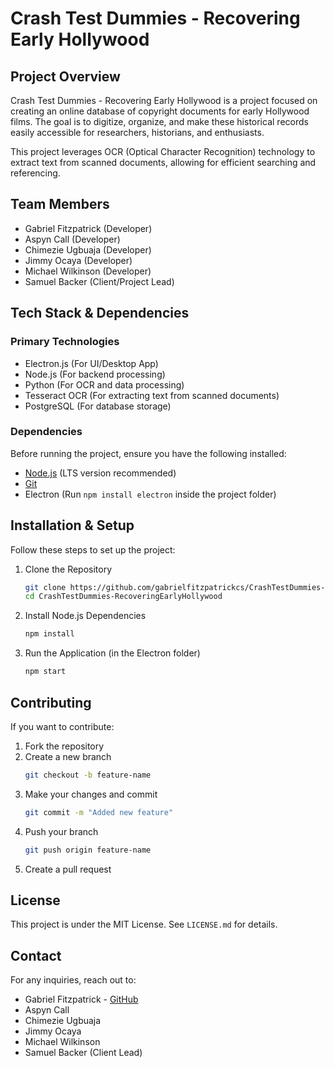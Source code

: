 # Crash Test Dummies - Recovering Early Hollywood

## Project Overview
Crash Test Dummies - Recovering Early Hollywood is a project focused on creating an online database of copyright documents for early Hollywood films. The goal is to digitize, organize, and make these historical records easily accessible for researchers, historians, and enthusiasts.

This project leverages OCR (Optical Character Recognition) technology to extract text from scanned documents, allowing for efficient searching and referencing.

## Team Members
- Gabriel Fitzpatrick (Developer)
- Aspyn Call (Developer)
- Chimezie Ugbuaja (Developer)
- Jimmy Ocaya (Developer)
- Michael Wilkinson (Developer)
- Samuel Backer (Client/Project Lead)

## Tech Stack & Dependencies

### Primary Technologies
- Electron.js (For UI/Desktop App)
- Node.js (For backend processing)
- Python (For OCR and data processing)
- Tesseract OCR (For extracting text from scanned documents)
- PostgreSQL (For database storage)

### Dependencies
Before running the project, ensure you have the following installed:
- [Node.js](https://nodejs.org/) (LTS version recommended)
- [Git](https://git-scm.com/)
- Electron (Run `npm install electron` inside the project folder)
## Installation & Setup
Follow these steps to set up the project:

1. Clone the Repository
   ```sh
   git clone https://github.com/gabrielfitzpatrickcs/CrashTestDummies-RecoveringEarlyHollywood.git
   cd CrashTestDummies-RecoveringEarlyHollywood
   ```

2. Install Node.js Dependencies
   ```sh
   npm install
   ```


4. Run the Application (in the Electron folder)
   ```sh
   npm start
   ```

## Contributing
If you want to contribute:

1. Fork the repository
2. Create a new branch
   ```sh
   git checkout -b feature-name
   ```
3. Make your changes and commit
   ```sh
   git commit -m "Added new feature"
   ```
4. Push your branch
   ```sh
   git push origin feature-name
   ```
5. Create a pull request

## License
This project is under the MIT License. See `LICENSE.md` for details.

## Contact
For any inquiries, reach out to:
- Gabriel Fitzpatrick - [GitHub](https://github.com/gabrielfitzpatrickcs)
- Aspyn Call
- Chimezie Ugbuaja
- Jimmy Ocaya
- Michael Wilkinson
- Samuel Backer (Client Lead)
